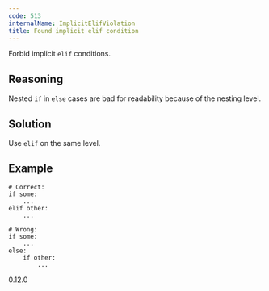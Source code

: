 ```yaml
---
code: 513
internalName: ImplicitElifViolation
title: Found implicit elif condition
---
```


Forbid implicit `elif` conditions.

## Reasoning
Nested `if` in `else` cases are bad for readability because of the
nesting level.

## Solution
Use `elif` on the same level.

## Example

    # Correct:
    if some:
        ...
    elif other:
        ...
    
    # Wrong:
    if some:
        ...
    else:
        if other:
            ...

<div class="versionadded">

0.12.0

</div>